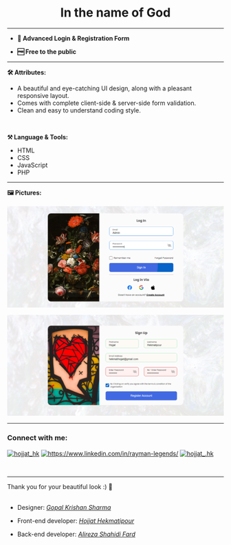 <h1 align="center">In the name of God</h1>
<hr>

- **🌱 Advanced Login & Registration Form**

-  **🆓 Free to the public**
 
<hr>

**🛠️ Attributes:**
<br>
<ul>
  <li>A beautiful and eye-catching UI design, along with a pleasant responsive layout.</li>
  <li>Comes with complete client-side & server-side form validation.</li>
  <li>Clean and easy to understand coding style.</li>
</ul><br>

**⚒ Language & Tools:**
<ul>
  <li>HTML</li>
  <li>CSS</li>
  <li>JavaScript</li>
  <li>PHP</li>
</ul>
<hr>

**🖼️ Pictures:**
<br>
<br>
<img src="Asset/Screen/Screenshot1.png" alt="Preview Picture">

<img src="Asset/Screen/Screenshot2.png" alt="Preview Picture"><br>
<hr>
<h3 align="left">Connect with me:</h3>
<p align="left">
<a href="https://twitter.com/hojjat_hk" target="blank"><img align="center" src="https://raw.githubusercontent.com/rahuldkjain/github-profile-readme-generator/master/src/images/icons/Social/twitter.svg" alt="hojjat_hk" height="30" width="40" /></a>    
<a href="https://www.linkedin.com/in/hekmati-hojjat/" target="blank"><img align="center" src="https://raw.githubusercontent.com/rahuldkjain/github-profile-readme-generator/master/src/images/icons/Social/linked-in-alt.svg" alt="https://www.linkedin.com/in/rayman-legends/" height="30" width="40" /></a>
<a href="https://instagram.com/hojjat__hk" target="blank"><img align="center" src="https://raw.githubusercontent.com/rahuldkjain/github-profile-readme-generator/master/src/images/icons/Social/instagram.svg" alt="hojjat_.hk" height="30" width="40" /></a>
</p>
<br>
<hr>
Thank you for your beautiful look :) 🤍
<br><br>

* Designer: <a href="https://linkedin.com/in/gopal-krishan-sharma/"><i>Gopal Krishan Sharma</i></a>

* Front-end developer: <a href="https://github.com/Hojjat-hk/"><i>Hojjat Hekmatipour</i></a>

* Back-end developer: <a href="https://github.com/Wirmaple73/"><i>Alireza Shahidi Fard</i></a>
